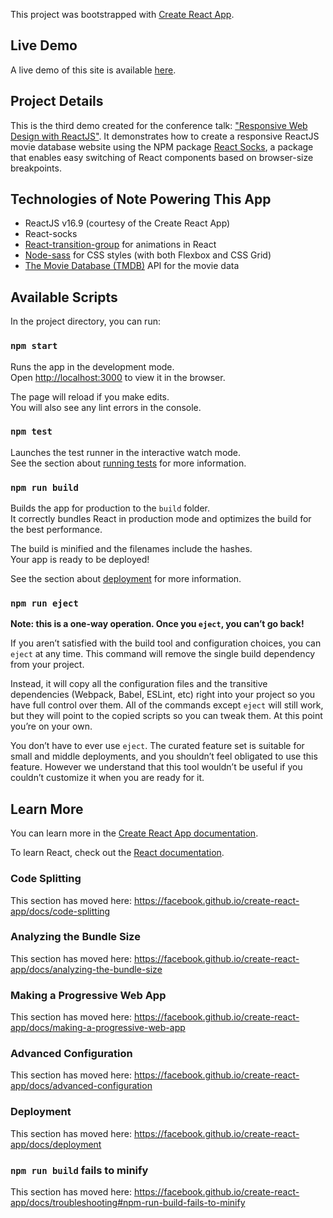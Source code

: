 This project was bootstrapped with [Create React App](https://github.com/facebook/create-react-app).

## Live Demo

A live demo of this site is available [here](movie-demo-3.paigen11.now.sh).

## Project Details

This is the third demo created for the conference talk: ["Responsive Web Design with ReactJS"](https://drive.google.com/open?id=1Nk91wj1h0Y8PjlKnicuw7LMDKqES9NUF). It demonstrates how to create a responsive ReactJS movie database website using the NPM package [React Socks](https://www.npmjs.com/package/react-socks), a package that enables easy switching of React components based on browser-size breakpoints.

## Technologies of Note Powering This App

* ReactJS v16.9 (courtesy of the Create React App)
* React-socks
* [React-transition-group](https://reactcommunity.org/react-transition-group/) for animations in React
* [Node-sass](https://www.npmjs.com/package/node-sass) for CSS styles (with both Flexbox and CSS Grid)
* [The Movie Database (TMDB)](https://developers.themoviedb.org/3/getting-started/introduction) API for the movie data

## Available Scripts

In the project directory, you can run:

### `npm start`

Runs the app in the development mode.<br>
Open [http://localhost:3000](http://localhost:3000) to view it in the browser.

The page will reload if you make edits.<br>
You will also see any lint errors in the console.

### `npm test`

Launches the test runner in the interactive watch mode.<br>
See the section about [running tests](https://facebook.github.io/create-react-app/docs/running-tests) for more information.

### `npm run build`

Builds the app for production to the `build` folder.<br>
It correctly bundles React in production mode and optimizes the build for the best performance.

The build is minified and the filenames include the hashes.<br>
Your app is ready to be deployed!

See the section about [deployment](https://facebook.github.io/create-react-app/docs/deployment) for more information.

### `npm run eject`

**Note: this is a one-way operation. Once you `eject`, you can’t go back!**

If you aren’t satisfied with the build tool and configuration choices, you can `eject` at any time. This command will remove the single build dependency from your project.

Instead, it will copy all the configuration files and the transitive dependencies (Webpack, Babel, ESLint, etc) right into your project so you have full control over them. All of the commands except `eject` will still work, but they will point to the copied scripts so you can tweak them. At this point you’re on your own.

You don’t have to ever use `eject`. The curated feature set is suitable for small and middle deployments, and you shouldn’t feel obligated to use this feature. However we understand that this tool wouldn’t be useful if you couldn’t customize it when you are ready for it.

## Learn More

You can learn more in the [Create React App documentation](https://facebook.github.io/create-react-app/docs/getting-started).

To learn React, check out the [React documentation](https://reactjs.org/).

### Code Splitting

This section has moved here: https://facebook.github.io/create-react-app/docs/code-splitting

### Analyzing the Bundle Size

This section has moved here: https://facebook.github.io/create-react-app/docs/analyzing-the-bundle-size

### Making a Progressive Web App

This section has moved here: https://facebook.github.io/create-react-app/docs/making-a-progressive-web-app

### Advanced Configuration

This section has moved here: https://facebook.github.io/create-react-app/docs/advanced-configuration

### Deployment

This section has moved here: https://facebook.github.io/create-react-app/docs/deployment

### `npm run build` fails to minify

This section has moved here: https://facebook.github.io/create-react-app/docs/troubleshooting#npm-run-build-fails-to-minify
